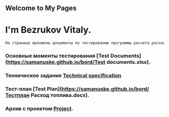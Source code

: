 ## Welcome to My Pages
# I'm Bezrukov Vitaly.






```markdown
На странице выложены документы по тестированию программы расчета расхода топлива для ознакомления.

```
### Основные моменты тестирования [Test Documents](https://samanuske.github.io/bord/Test documents.xlsx).

### Техническое задание [Technical specification](https://samanuske.github.io/bord/ТЗ-РСТ-01.docx)

### Тест-план [Test Plan](https://samanuske.github.io/bord/Тестплан Расход топлива.docx).

### Архив с проектом  [Project](https://samanuske.github.io/bord/TestVisualFull.rar).



